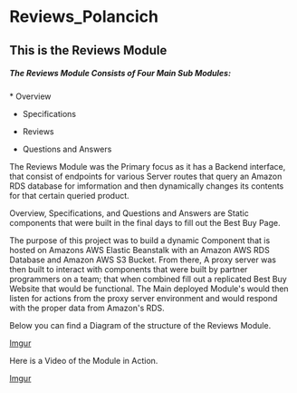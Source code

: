 # Reviews_Polancich
<h2>This is the Reviews Module</h2>

<h5>The Reviews Module Consists of Four Main Sub Modules:</h5>
  * Overview 
  
  * Specifications
  
  * Reviews
  
  * Questions and Answers
  

The Reviews Module was the Primary focus as it has a Backend interface, that consist of endpoints for various Server routes that query an Amazon RDS database for imformation and then dynamically changes its contents for that certain queried product. 

Overview, Specifications, and Questions and Answers are Static components that were built in the final days to fill out the Best Buy Page. 

The purpose of this project was to build a dynamic Component that is hosted on Amazons AWS Elastic Beanstalk with an Amazon AWS RDS Database and Amazon AWS S3 Bucket. From there, A proxy server was then built to interact with components that were built by partner programmers on a team; that when combined fill out a replicated Best Buy Website that would be functional. The Main deployed Module's would then listen for actions from the proxy server environment and would respond with the proper data from Amazon's RDS.

Below you can find a Diagram of the structure of the Reviews Module.

[Imgur](https://i.imgur.com/agCEwZ2.png)

Here is a Video of the Module in Action.

[Imgur](https://i.imgur.com/U7jBtbn.mp4)
